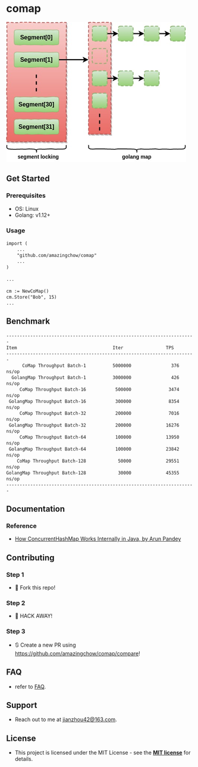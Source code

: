 # comap

![comap](doc/comap.jpeg)

## Get Started

### Prerequisites

* OS: Linux
* Golang: v1.12+

### Usage

```golang
import (
    ...
    "github.com/amazingchow/comap"
    ...
)

...

cm := NewCoMap()
cm.Store("Bob", 15)
...
```

## Benchmark

```text
-----------------------------------------------------------------------
Item                                    Iter                TPS 
-----------------------------------------------------------------------
      CoMap Throughput Batch-1          5000000               376 ns/op
  GolangMap Throughput Batch-1          3000000               426 ns/op
     CoMap Throughput Batch-16           500000              3474 ns/op
 GolangMap Throughput Batch-16           300000              8354 ns/op
     CoMap Throughput Batch-32           200000              7016 ns/op
 GolangMap Throughput Batch-32           200000             16276 ns/op
     CoMap Throughput Batch-64           100000             13950 ns/op
 GolangMap Throughput Batch-64           100000             23842 ns/op
    CoMap Throughput Batch-128            50000             29551 ns/op
GolangMap Throughput Batch-128            30000             45355 ns/op
-----------------------------------------------------------------------
```

## Documentation

### Reference

* [How ConcurrentHashMap Works Internally in Java, by Arun Pandey](https://dzone.com/articles/how-concurrenthashmap-works-internally-in-java)

## Contributing

### Step 1

* 🍴 Fork this repo!

### Step 2

* 🔨 HACK AWAY!

### Step 3

* 🔃 Create a new PR using https://github.com/amazingchow/comap/compare!

## FAQ

* refer to [FAQ](FAQ.md).

## Support

* Reach out to me at <jianzhou42@163.com>.

## License

* This project is licensed under the MIT License - see the **[MIT license](http://opensource.org/licenses/mit-license.php)** for details.
